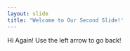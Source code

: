 ```yaml
---
layout: slide
title: "Welcome to Our Second Slide!'
---
```

Hi Again!
Use the left arrow to go back!